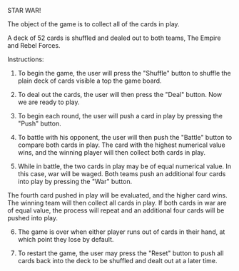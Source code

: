 STAR WAR!

The object of the game is to collect all of the cards in play. 

A deck of 52 cards is shuffled and dealed out to both teams, The Empire and 
Rebel Forces. 

Instructions: 

1. To begin the game, the user will press the "Shuffle" button to shuffle 
the plain deck of cards visible a top the game board.  

2. To deal out the cards, the user will then press the "Deal" button.  Now
we are ready to play. 

3. To begin each round, the user will push a card in play by pressing 
the "Push" button.

4. To battle with his opponent, the user will then push the "Battle" 
button to compare both cards in play.  The card with the highest numerical
value wins, and the winning player will then collect both cards in 
play.

5. While in battle, the two cards in play may be of equal numerical 
value.  In this case, war will be waged.  Both teams push an additional
four cards into play by pressing the "War" button.  

The fourth card pushed in play will be evaluated, and the higher card 
wins.  The winning team will then collect all cards in play.  If both 
cards in war are of equal value, the process will repeat and an additional
four cards will be pushed into play.

6. The game is over when either player runs out of cards in their hand, 
at which point they lose by default.  

7. To restart the game, the user may press the "Reset" button to push 
all cards back into the deck to be shuffled and dealt out at a later time. 

